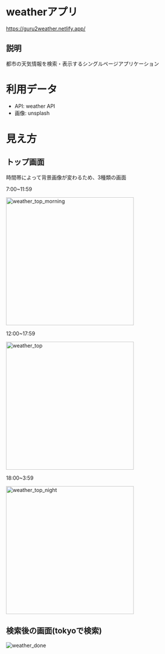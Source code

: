 # weatherアプリ
https://guru2weather.netlify.app/

## 説明
都市の天気情報を検索・表示するシングルページアプリケーション

# 利用データ
- API: weather API
- 画像: unsplash

# 見え方
## トップ画面
時間帯によって背景画像が変わるため、3種類の画面

7:00~11:59

<img width="350" alt="weather_top_morning" src="https://user-images.githubusercontent.com/32536597/146498785-3320cce5-2ab9-4db1-9e6e-4826fb73fbcc.png">

12:00~17:59

<img width="350" alt="weather_top" src="https://user-images.githubusercontent.com/32536597/146498763-6a84a7cd-e968-43f9-a155-ddc023482503.png">

18:00~3:59

<img width="350" alt="weather_top_night" src="https://user-images.githubusercontent.com/32536597/146498795-033b6f9c-7cb7-4cc1-8417-0ac233b723c7.png">

## 検索後の画面(tokyoで検索)

![weather_done](https://user-images.githubusercontent.com/32536597/146498771-43580a62-ccb7-4187-ba8c-47e709abdd8a.png)

